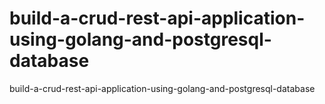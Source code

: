 # build-a-crud-rest-api-application-using-golang-and-postgresql-database
build-a-crud-rest-api-application-using-golang-and-postgresql-database
